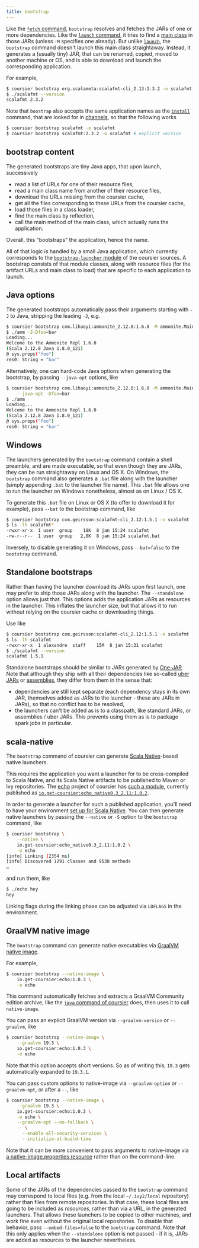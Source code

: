 ```yaml
---
title: bootstrap
---
```


Like the [`fetch` command](cli-fetch.md), `bootstrap` resolves and fetches the
JARs of one or more dependencies. Like the [`launch` command](cli-launch.md),
it tries to find a [main class](cli-launch.md#main-class) in those JARs
(unless `-M` specifies one already). But unlike [`launch`](cli-launch.md), the
`bootstrap` command doesn't launch this main class straightaway. Instead, it
generates a (usually tiny) JAR, that can be renamed, copied, moved to another
machine or OS, and is able to download and launch the corresponding application.

For example,
```bash
$ coursier bootstrap org.scalameta:scalafmt-cli_2.13:2.3.2 -o scalafmt
$ ./scalafmt --version
scalafmt 2.3.2
```

Note that `boostrap` also accepts the same application names as the
[`install`](cli-install.md) command, that are looked for in
[channels](cli-install.md#channels), so that the following works
```bash
$ coursier bootstrap scalafmt -o scalafmt
$ coursier bootstrap scalafmt:2.3.2 -o scalafmt # explicit version
```

## bootstrap content

The generated bootstraps are tiny Java apps, that upon launch, successively
- read a list of URLs for one of their resource files,
- read a main class name from another of their resource files,
- download the URLs missing from the coursier cache,
- get all the files corresponding to these URLs from the coursier cache,
- load those files in a class loader,
- find the main class by reflection,
- call the main method of the main class, which actually runs the application.

Overall, this "bootstraps" the application, hence the name.

All of that logic is handled by a small Java application, which currently
corresponds to the [`bootstrap-launcher` module](https://github.com/coursier/coursier/tree/bf9925778096eb24a3d3018079688d4255499457/modules/bootstrap-launcher)
of the coursier sources. A bootstrap consists of that module classes,
along with resource files (for the artifact URLs and main class to load) that
are specific to each application to launch.

## Java options

The generated bootstraps automatically pass their arguments starting with
`-J` to Java, stripping the leading `-J`, e.g.
```bash
$ coursier bootstrap com.lihaoyi:ammonite_2.12.8:1.6.0 -M ammonite.Main -o amm
$ ./amm -J-Dfoo=bar
Loading...
Welcome to the Ammonite Repl 1.6.0
(Scala 2.12.8 Java 1.8.0_121)
@ sys.props("foo")
res0: String = "bar"
```

Alternatively, one can hard-code Java options when generating the bootstrap,
by passing `--java-opt` options, like
```bash
$ coursier bootstrap com.lihaoyi:ammonite_2.12.8:1.6.0 -M ammonite.Main -o amm \
    --java-opt -Dfoo=bar
$ ./amm
Loading...
Welcome to the Ammonite Repl 1.6.0
(Scala 2.12.8 Java 1.8.0_121)
@ sys.props("foo")
res0: String = "bar"
```

## Windows

The launchers generated by the `bootstrap` command contain a shell preamble,
and are made executable, so that even though they are JARs, they can be run
straightaway on Linux and OS X. On Windows, the `bootstrap` command also
generates a `.bat` file along with the launcher (simply appending `.bat` to the
launcher file name). This `.bat` file allows one to run the launcher on Windows
nonetheless, almost as on Linux / OS X.

To generate this `.bat` file on Linux or OS X (to offer to download it for
example), pass `--bat` to the bootstrap command, like
```bash
$ coursier bootstrap com.geirsson:scalafmt-cli_2.12:1.5.1 -o scalafmt --bat
$ ls -lh scalafmt*
-rwxr-xr-x  1 user  group    18K  8 jan 15:24 scalafmt
-rw-r--r--  1 user  group   2,0K  8 jan 15:24 scalafmt.bat
```

Inversely, to disable generating it on Windows, pass `--bat=false` to the
`bootstrap` command.

## Standalone bootstraps

Rather than having the launcher download its JARs upon first launch, one may
prefer to ship those JARs along with the launcher. The `--standalone` option
allows just that. This options adds the application JARs as resources in the
launcher. This inflates the launcher size, but that allows it to run without
relying on the coursier cache or downloading things.

Use like
```bash
$ coursier bootstrap com.geirsson:scalafmt-cli_2.12:1.5.1 -o scalafmt --standalone
$ ls -lh scalafmt
-rwxr-xr-x  1 alexandre  staff    15M  8 jan 15:31 scalafmt
$ ./scalafmt --version
scalafmt 1.5.1
```

Standalone bootstraps should be similar to JARs generated by
[One-JAR](http://one-jar.sourceforge.net). Note that although they ship with
all their dependencies like so-called [uber JARs](http://maven.apache.org/plugins/maven-shade-plugin/) or [assemblies](https://github.com/sbt/sbt-assembly),
they differ from them in the sense that:
- dependencies are still kept separate (each dependency stays in its own JAR, themselves added as JARs to the launcher - these are JARs in JARs), so that no
conflict has to be resolved,
- the launchers can't be added as is to a classpath, like standard JARs, or
assemblies / uber JARs. This prevents using them as is to package spark jobs
in particular.

## scala-native

The `bootstrap` command of coursier can generate
[Scala Native](https://www.scala-native.org)-based native launchers.

This requires the application you want a launcher for to be cross-compiled to
Scala Native, and its Scala Native artifacts to be published to Maven or Ivy
repositories. The [echo](https://github.com/coursier/echo) project of
coursier has
[such a module](https://github.com/coursier/echo/tree/master/native), currently
published as
[`io.get-coursier:echo_native0.3_2.11:1.0.2`](https://repo1.maven.org/maven2/io/get-coursier/echo_native0.3_2.11/1.0.2).

In order to generate a launcher for such a published application, you'll need to
have your environment
[set up for Scala Native](https://www.scala-native.org/en/v0.3.8/user/setup.html#installing-clang-and-runtime-dependencies). You can then generate native
launchers by passing the `--native` or `-S` option to the `bootstrap` command,
like
```bash
$ coursier bootstrap \
    --native \
    io.get-coursier:echo_native0.3_2.11:1.0.2 \
    -o echo
[info] Linking (2354 ms)
[info] Discovered 1291 classes and 9538 methods
…
```
and run them, like
```bash
$ ./echo hey
hey
```

Linking flags during the linking phase can be adjusted via `LDFLAGS` in the
environment.

## GraalVM native image

The `bootstrap` command can generate native executables via
[GraalVM native image](https://www.graalvm.org/docs/reference-manual/native-image).

For example,
```bash
$ coursier bootstrap --native-image \
    io.get-coursier:echo:1.0.3 \
    -o echo
```

This command automatically fetches and extracts a GraalVM Community edition archive,
like the [`java` command of coursier](cli-java.md) does, then uses it to call
`native-image`.

You can pass an explicit GraalVM version via `--graalvm-version` or `--graalvm`, like
```bash
$ coursier bootstrap --native-image \
    --graalvm 19.3 \
    io.get-coursier:echo:1.0.3 \
    -o echo
```
Note that this option accepts short versions. So as of writing this, `19.3` gets automatically
expanded to `19.3.1`.

You can pass custom options to native-image via `--graalvm-option` or
`--graalvm-opt`, or after a `--`, like
```bash
$ coursier bootstrap --native-image \
    --graalvm 19.3 \
    io.get-coursier:echo:1.0.3 \
    -o echo \
    --graalvm-opt --no-fallback \
    -- \
      --enable-all-security-services \
      --initialize-at-build-time
```
Note that it can be more convenient to pass arguments
to native-image via
[a native-image.properties resource](https://medium.com/graalvm/simplifying-native-image-generation-with-maven-plugin-and-embeddable-configuration-d5b283b92f57#e114)
rather than on the command-line.

## Local artifacts

Some of the JARs of the dependencies passed to the `bootstrap` command may
correspond to local files (e.g. from the local `~/.ivy2/local` repository)
rather than files from remote repositories. In that case, these local files
are going to be included as _resources_, rather than via a URL, in the
generated launchers. That allows these launchers to be copied to other
machines, and work fine even without the original local repositories.
To disable that behavior, pass `--embed-files=false` to the `bootstrap`
command. Note that this only applies when the `--standalone` option is
not passed - if it is, JARs are added as resources to the launcher
nevertheless.
